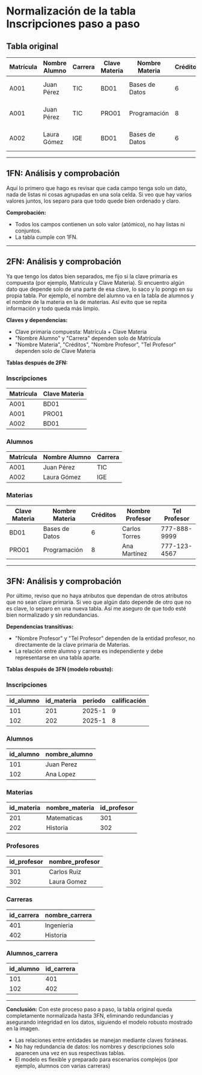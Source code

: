 # Normalización de la tabla Inscripciones paso a paso

## Tabla original

| Matrícula | Nombre Alumno | Carrera | Clave Materia | Nombre Materia | Créditos | Nombre Profesor | Tel Profesor |
|-----------|---------------|---------|---------------|----------------|----------|-----------------|--------------|
| A001      | Juan Pérez    | TIC     | BD01          | Bases de Datos | 6        | Carlos Torres   | 777-888-9999 |
| A001      | Juan Pérez    | TIC     | PRO01         | Programación   | 8        | Ana Martínez    | 777-123-4567 |
| A002      | Laura Gómez   | IGE     | BD01          | Bases de Datos | 6        | Carlos Torres   | 777-888-9999 |

---

## 1FN: Análisis y comprobación
Aquí lo primero que hago es revisar que cada campo tenga solo un dato, nada de listas ni cosas agrupadas en una sola celda. Si veo que hay varios valores juntos, los separo para que todo quede bien ordenado y claro.

**Comprobación:**
- Todos los campos contienen un solo valor (atómico), no hay listas ni conjuntos.
- La tabla cumple con 1FN.

---

## 2FN: Análisis y comprobación
Ya que tengo los datos bien separados, me fijo si la clave primaria es compuesta (por ejemplo, Matrícula y Clave Materia). Si encuentro algún dato que depende solo de una parte de esa clave, lo saco y lo pongo en su propia tabla. Por ejemplo, el nombre del alumno va en la tabla de alumnos y el nombre de la materia en la de materias. Así evito que se repita información y todo queda más limpio.

**Claves y dependencias:**
- Clave primaria compuesta: Matrícula + Clave Materia
- "Nombre Alumno" y "Carrera" dependen solo de Matrícula
- "Nombre Materia", "Créditos", "Nombre Profesor", "Tel Profesor" dependen solo de Clave Materia

**Tablas después de 2FN:**

### Inscripciones
| Matrícula | Clave Materia |
|-----------|---------------|
| A001      | BD01          |
| A001      | PRO01         |
| A002      | BD01          |

### Alumnos
| Matrícula | Nombre Alumno | Carrera |
|-----------|---------------|---------|
| A001      | Juan Pérez    | TIC     |
| A002      | Laura Gómez   | IGE     |

### Materias
| Clave Materia | Nombre Materia | Créditos | Nombre Profesor | Tel Profesor |
|---------------|----------------|----------|-----------------|--------------|
| BD01          | Bases de Datos | 6        | Carlos Torres   | 777-888-9999 |
| PRO01         | Programación   | 8        | Ana Martínez    | 777-123-4567 |

---


## 3FN: Análisis y comprobación
Por último, reviso que no haya atributos que dependan de otros atributos que no sean clave primaria. Si veo que algún dato depende de otro que no es clave, lo separo en una nueva tabla. Así me aseguro de que todo esté bien normalizado y sin redundancias.

**Dependencias transitivas:**
- "Nombre Profesor" y "Tel Profesor" dependen de la entidad profesor, no directamente de la clave primaria de Materias.
- La relación entre alumno y carrera es independiente y debe representarse en una tabla aparte.

**Tablas después de 3FN (modelo robusto):**

### Inscripciones
| id_alumno | id_materia | periodo | calificación |
|-----------|------------|---------|--------------|
| 101       | 201        | 2025-1  | 9            |
| 102       | 202        | 2025-1  | 8            |

### Alumnos
| id_alumno | nombre_alumno |
|-----------|---------------|
| 101       | Juan Perez    |
| 102       | Ana Lopez     |

### Materias
| id_materia | nombre_materia | id_profesor |
|------------|---------------|-------------|
| 201        | Matematicas    | 301         |
| 202        | Historia       | 302         |

### Profesores
| id_profesor | nombre_profesor |
|-------------|-----------------|
| 301         | Carlos Ruiz     |
| 302         | Laura Gomez     |

### Carreras
| id_carrera | nombre_carrera |
|------------|----------------|
| 401        | Ingenieria     |
| 402        | Historia       |

### Alumnos_carrera
| id_alumno | id_carrera |
|-----------|------------|
| 101       | 401        |
| 102       | 402        |

---

**Conclusión:**
Con este proceso paso a paso, la tabla original queda completamente normalizada hasta 3FN, eliminando redundancias y asegurando integridad en los datos, siguiendo el modelo robusto mostrado en la imagen.
- Las relaciones entre entidades se manejan mediante claves foráneas.
- No hay redundancia de datos: los nombres y descripciones solo aparecen una vez en sus respectivas tablas.
- El modelo es flexible y preparado para escenarios complejos (por ejemplo, alumnos con varias carreras)
